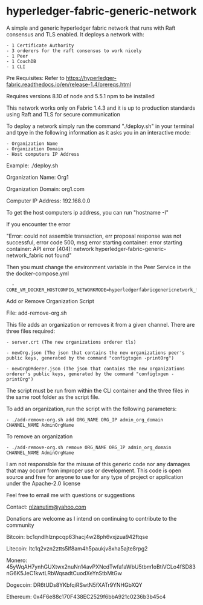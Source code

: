 # hyperledger-fabric-generic-network

A simple and generic hyperledger fabric network that runs with Raft consensus and TLS enabled.
It deploys a network with:

    - 1 Certificate Authority
    - 3 orderers for the raft consensus to work nicely
    - 1 Peer
    - 1 CouchDB
    - 1 CLI

Pre Requisites:
Refer to https://hyperledger-fabric.readthedocs.io/en/release-1.4/prereqs.html

Requires versions 8.10 of node and 5.5.1 npm to be installed

This network works only on Fabric 1.4.3 and it is up to production standards using Raft and TLS for secure communication

To deploy a network simply run the command "./deploy.sh" in your terminal and tpye in the following information
as it asks you in an interactive mode:

    - Organization Name
    - Organization Domain
    - Host computers IP Address

Example:
./deploy.sh

Organization Name: Org1

Organization Domain: org1.com

Computer IP Address: 192.168.0.0

To get the host computers ip address, you can run "hostname -I"

If you encounter the error

"Error: could not assemble transaction, err proposal response was not successful, error code 500, msg error starting container: error starting container: API error (404): network hyperledger-fabric-generic-network_fabric not found"

Then you must change the environment variable in the Peer Service in the the docker-compose.yml

      - CORE_VM_DOCKER_HOSTCONFIG_NETWORKMODE=hyperledgerfabricgenericnetwork_fabric

Add or Remove Organization Script

File: add-remove-org.sh

This file adds an organization or removes it from a given channel. There are three files required:

    - server.crt (The new organizations orderer tls)

    - newOrg.json (The json that contains the new organizations peer's public keys, generated by the command "configtxgen -printOrg")

    - newOrgORderer.json (The json that contains the new organizations orderer's public keys, generated by the command "configtxgen -printOrg")

The script must be run from within the CLI container and the three files in the same root folder as the script file.

To add an organization, run the script with the following parameters:

    - ./add-remove-org.sh add ORG_NAME ORG_IP admin_org_domain CHANNEL_NAME AdminOrgName

To remove an organization

    - ./add-remove-org.sh remove ORG_NAME ORG_IP admin_org_domain CHANNEL_NAME AdminOrgName

I am not responsible for the misuse of this generic code nor any damages that may occurr from improper use or development.
This code is open source and free for anyone to use for any type of project or application under the Apache-2.0 license

Feel free to email me with questions or suggestions

Contact:
nlzanutim@yahoo.com

Donations are welcome as I intend on continuing to contribute to the community

Bitcoin: bc1qndlhlznpcqp63hacj4w28ph6vxjzua942ftqse

Litecoin: ltc1q2vzn2ztts5lf8am4h5paukjv8xha5ajte8rpg2

Monero: 45yWqAH7ynhGUXtwx2nuNn14avPXNcdTwfa1aWbU5tbm1oBtiVCLo4fSD83nG6K5JeC1kwtLRbWqsadtCuodXeYnStbMtGw

Dogecoin: DR6tUDs8YKbfqiRSwtN5fXATr9YNHGbXQY

Ethereum: 0x4F6e88c170F438EC2529f6bbA921c0236b3b45c4
